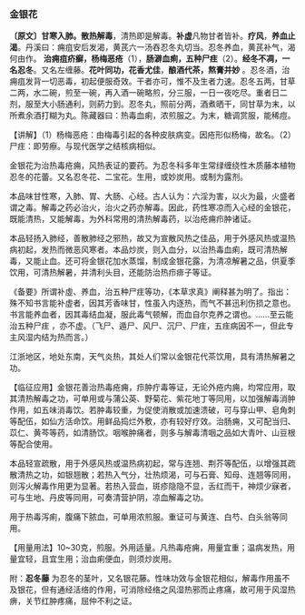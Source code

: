 ### 金银花

**〔原文〕甘寒入肺。散热解毒**，清热即是解毒。**补虚**凡物甘者皆补。**疗风**，**养血止渴**。丹溪曰：痈疽安后发渴，黄芪六一汤吞忍冬丸切当。忍冬养血，黄芪补气，渴何由作。 **治痈疽疥癬，杨梅恶疮**（1），**肠澼血痢，五种尸疰**（2）。**经冬不凋，一名忍冬**。又名左缠藤。**花叶同功，花香尤佳**，**酿酒代茶，熬膏并妙** 。忍冬酒，治痈疽发背一切恶毒，初起便服奇效。干者亦可，惟不及生者力速。忍冬五两，甘草二两，水二碗，煎至一碗，再入酒一碗略煎，分三服，一日一夜吃尽。重者日二剂，服至大小肠通利，则葯力到。忍冬丸，照前分两，酒煮晒干，同甘草为末，以所煮余酒打糊为丸。陈藏器曰：热毒血痢，浓煎服之。为末，糖调赏服，能稀痘。   

【讲解】（1）杨梅恶疮：由梅毒引起的各种皮肤病变。因疮形似杨梅，故名。（2）尸疰：即劳瘵。与现代医学之结核病相似。

金银花为治热毒疮痈，风热表证的要药。为忍冬科多年生常绿缠绕性木质藤本植物忍冬的花蕾。又名忍冬花、二宝花。生用，或妙炭用。或制为露剂。

本品味甘性寒，入肺、胃、大肠、心经。古人认为：六淫为害，以火为最，火盛者谓之毒。解毒之药必治火，治火之药亦解毒。因此，药性寒凉而入心经的金银花，既能清热，又能解毒，为外科常用的清热解毒药，以治疮痈疖肿诸证。

 本品轻扬入肺经，善散肺经之邪热，故又为宣散风热之佳品，用于外感风热或温热病初起，发热而微恶风寒者。本品炒炭，则入血分，以治热毒血痢，既可清热解毒，又能止血。还可将金银花加水蒸馏，制成金银花露，为清凉解暑之品，供夏季饮用，可清热解暑，并清利头目，还能防治热疖痱子等证。

《备要》所谓补虛、养血，治五种尸疰等功，《本草求真》阐释甚为明了。指出：殊不知书言能补虛者，因其芳香味甘，性虽入内逐热，而气不甚迅利伤损之意也。书言能养血者，因其毒结血凝，服此毒气顿解，而血自尔克养之谓也。……至云能治五种尸疰 ，亦不虚。（飞尸、遁尸、风尸、沉尸、尸疰，五疰病因不一，但此专主风湿内结为热而言。）

江浙地区，地处东南，天气炎热，其处人们常以金银花代茶饮用，具有清热解暑之功。

【临征应用】金银花善治热毒疮痈，疖肿疔毒等证，无论外疮内痈，均常应用，取其清热解毒之功，可单用或与蒲公英、野菊花、紫花地丁等同用，以加强解毒消肿作用，如五味消毒饮。若肿毒较重，为促使消散或加速溃破，可与穿山甲、皂角刺等配伍，如仙方活命饮。用鲜品捣烂外敷，亦有较好疗效。治肠痈，又可配当归、苡仁、黄芩等药，如清肠饮。咽喉肿痛者，则多与解毒清咽之品如大青叶、山豆根等配合使用。

本品轻宣疏散，用于外感风热或温热病初起，常与连翘、荆芥等配伍，以增强其疏散清热之功，如银翘散；若热入气分，壮热烦渴，可与石膏、知母、连翘等同用，则泻火解毒作用更为显著。若热入营血，斑疹隐隐不显，舌红而干，神烦少寐者，可与生地、丹皮等同用，可奏清营护阴，凉血解毒之功。

用于热毒泻痢，腹痛下脓血，可单用浓煎服。重证可与黄连、白芍、白头翁等同用。

【用量用法】10~30克，煎服。外用适量。凡热毒疮痈，用量宜重；温病发热，用量宜轻，且宜生用；治血痢便血，则须炒炭用。

附：**忍冬藤**        为忍冬的茎叶，又名银花藤。性味功效与金银花相似，解毒作用虽不及银花，但有通经活络的作用，可消除经络之风湿热邪而止疼痛，故可用于风湿热痹，关节红肿疼痛，屈仲不利之证。
